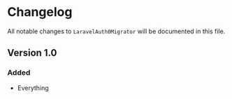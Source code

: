# Changelog

All notable changes to `LaravelAuth0Migrator` will be documented in this file.

## Version 1.0

### Added
- Everything
